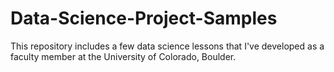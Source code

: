 # Data-Science-Project-Samples
This repository includes a few data science lessons that I've developed as a faculty member at the University of Colorado, Boulder.
